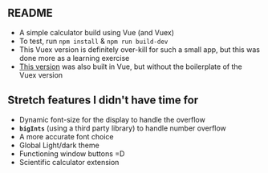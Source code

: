 ## README
- A simple calculator build using Vue (and Vuex)
- To test, run `npm install` & `npm run build-dev`
- This Vuex version is definitely over-kill for such a small app, but this was done more as a learning exercise
- [This version](https://github.com/ramraphael/calculator-vue-vanilla) was also built in Vue, but without the boilerplate of the Vuex version

## Stretch features I didn't have time for
- Dynamic font-size for the display to handle the overflow
- **`bigInts`** (using a third party library) to handle number overflow
- A more accurate font choice
- Global Light/dark theme
- Functioning window buttons =D
- Scientific calculator extension